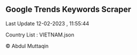 

## Google Trends Keywords Scraper 
 
Last Update 12-02-2023 , 11:55:44

Country List :
VIETNAM.json



© Abdul Muttaqin 
